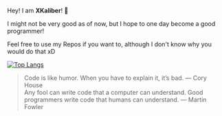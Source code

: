 Hey! I am **XKaliber**! 👋



I might not be very good as of now, but I hope to one day become a good programmer!

Feel free to use my Repos if you want to, although I don't know why you would do that xD

[![Top Langs](https://github-readme-stats.vercel.app/api/top-langs/?username=thexkaliber&theme=dark)](https://github.com/anuraghazra/github-readme-stats)

>Code is like humor. When you have to explain it, it’s bad.     ― Cory House\
>Any fool can write code that a computer can understand. Good programmers write code that humans can understand.      ― Martin Fowler

